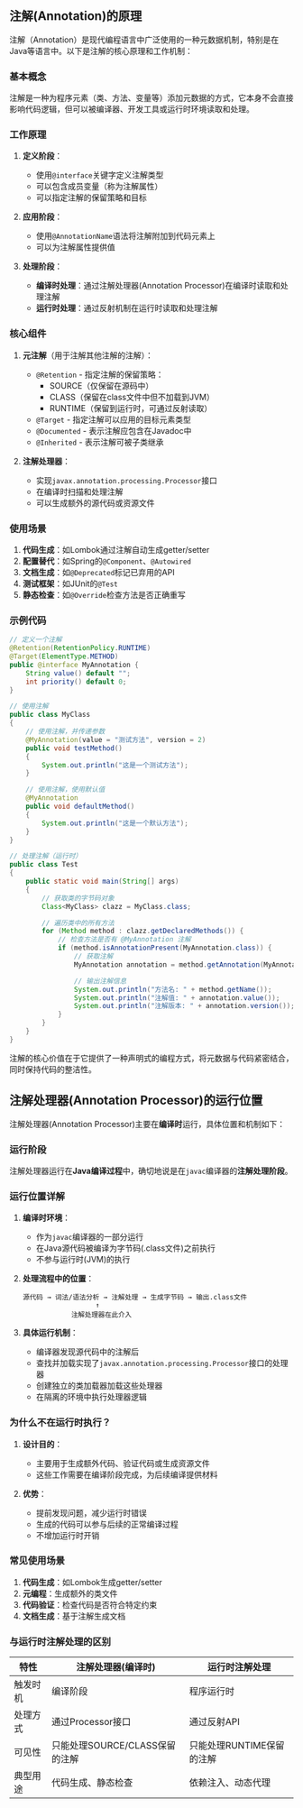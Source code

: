 ## 注解(Annotation)的原理

注解（Annotation）是现代编程语言中广泛使用的一种元数据机制，特别是在Java等语言中。以下是注解的核心原理和工作机制：

### 基本概念

注解是一种为程序元素（类、方法、变量等）添加元数据的方式，它本身不会直接影响代码逻辑，但可以被编译器、开发工具或运行时环境读取和处理。

### 工作原理

1. **定义阶段**：
    - 使用`@interface`关键字定义注解类型
    - 可以包含成员变量（称为注解属性）
    - 可以指定注解的保留策略和目标

2. **应用阶段**：
    - 使用`@AnnotationName`语法将注解附加到代码元素上
    - 可以为注解属性提供值

3. **处理阶段**：
    - **编译时处理**：通过注解处理器(Annotation Processor)在编译时读取和处理注解
    - **运行时处理**：通过反射机制在运行时读取和处理注解

### 核心组件

1. **元注解**（用于注解其他注解的注解）：
    - `@Retention` - 指定注解的保留策略：
        - SOURCE（仅保留在源码中）
        - CLASS（保留在class文件中但不加载到JVM）
        - RUNTIME（保留到运行时，可通过反射读取）
    - `@Target` - 指定注解可以应用的目标元素类型
    - `@Documented` - 表示注解应包含在Javadoc中
    - `@Inherited` - 表示注解可被子类继承

2. **注解处理器**：
    - 实现`javax.annotation.processing.Processor`接口
    - 在编译时扫描和处理注解
    - 可以生成额外的源代码或资源文件

### 使用场景

1. **代码生成**：如Lombok通过注解自动生成getter/setter
2. **配置替代**：如Spring的`@Component`、`@Autowired`
3. **文档生成**：如`@Deprecated`标记已弃用的API
4. **测试框架**：如JUnit的`@Test`
5. **静态检查**：如`@Override`检查方法是否正确重写

### 示例代码

```java
// 定义一个注解
@Retention(RetentionPolicy.RUNTIME)
@Target(ElementType.METHOD)
public @interface MyAnnotation {
    String value() default "";
    int priority() default 0;
}

// 使用注解
public class MyClass
{
    // 使用注解，并传递参数
    @MyAnnotation(value = "测试方法", version = 2)
    public void testMethod()
    {
        System.out.println("这是一个测试方法");
    }

    // 使用注解，使用默认值
    @MyAnnotation
    public void defaultMethod()
    {
        System.out.println("这是一个默认方法");
    }
}

// 处理注解（运行时）
public class Test
{
    public static void main(String[] args)
    {
        // 获取类的字节码对象
        Class<MyClass> clazz = MyClass.class;

        // 遍历类中的所有方法
        for (Method method : clazz.getDeclaredMethods()) {
            // 检查方法是否有 @MyAnnotation 注解
            if (method.isAnnotationPresent(MyAnnotation.class)) {
                // 获取注解
                MyAnnotation annotation = method.getAnnotation(MyAnnotation.class);

                // 输出注解信息
                System.out.println("方法名: " + method.getName());
                System.out.println("注解值: " + annotation.value());
                System.out.println("注解版本: " + annotation.version());
            }
        }
    }
}
```

注解的核心价值在于它提供了一种声明式的编程方式，将元数据与代码紧密结合，同时保持代码的整洁性。

## 注解处理器(Annotation Processor)的运行位置

注解处理器(Annotation Processor)主要在**编译时**运行，具体位置和机制如下：

### 运行阶段
注解处理器运行在**Java编译过程**中，确切地说是在`javac`编译器的**注解处理阶段**。

### 运行位置详解

1. **编译时环境**：
    - 作为`javac`编译器的一部分运行
    - 在Java源代码被编译为字节码(.class文件)之前执行
    - 不参与运行时(JVM)的执行

2. **处理流程中的位置**：
   ```
   源代码 → 词法/语法分析 → 注解处理 → 生成字节码 → 输出.class文件
                     ↑
               注解处理器在此介入
   ```

3. **具体运行机制**：
    - 编译器发现源代码中的注解后
    - 查找并加载实现了`javax.annotation.processing.Processor`接口的处理器
    - 创建独立的类加载器加载这些处理器
    - 在隔离的环境中执行处理器逻辑

### 为什么不在运行时执行？

1. **设计目的**：
    - 主要用于生成额外代码、验证代码或生成资源文件
    - 这些工作需要在编译阶段完成，为后续编译提供材料

2. **优势**：
    - 提前发现问题，减少运行时错误
    - 生成的代码可以参与后续的正常编译过程
    - 不增加运行时开销

### 常见使用场景

1. **代码生成**：如Lombok生成getter/setter
2. **元编程**：生成额外的类文件
3. **代码验证**：检查代码是否符合特定约束
4. **文档生成**：基于注解生成文档

### 与运行时注解处理的区别

| 特性        | 注解处理器(编译时)       | 运行时注解处理          |
|------------|-------------------------|-----------------------|
| 触发时机    | 编译阶段                | 程序运行时            |
| 处理方式    | 通过Processor接口       | 通过反射API           |
| 可见性      | 只能处理SOURCE/CLASS保留的注解 | 只能处理RUNTIME保留的注解 |
| 典型用途    | 代码生成、静态检查       | 依赖注入、动态代理    |
